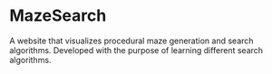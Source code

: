 # MazeSearch
A website that visualizes procedural maze generation and search algorithms. Developed with the purpose of learning different search algorithms. 
